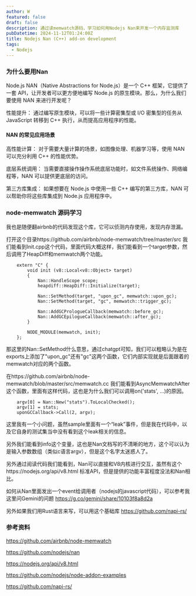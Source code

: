```yaml
---
author: W
featured: false
draft: false
description: 通过读memwatch源码，学习如何用Nodejs Nan来开发一个内存监测库
pubDatetime: 2024-11-12T01:24:00Z
title: Nodejs Nan (C++) add-on development
tags:
  - Nodejs
---
```


### 为什么要用Nan

Node.js NAN（Native Abstractions for Node.js）是一个 C++ 框架，它提供了一套 API，让开发者可以更方便地编写 Node.js 的原生模块。那么，为什么我们要使用 NAN 来进行开发呢？

性能提升： 通过编写原生模块，可以将一些计算密集型或 I/O 密集型的任务从 JavaScript 转移到 C++ 执行，从而提高应用程序的性能。

#### NAN 的常见应用场景

高性能计算： 对于需要大量计算的场景，如图像处理、机器学习等，使用 NAN 可以充分利用 C++ 的性能优势。

底层系统调用： 当需要直接操作操作系统底层功能时，如文件系统操作、网络编程等，NAN 可以提供更底层的访问。

第三方库集成： 如果想要在 Node.js 中使用一些 C++ 编写的第三方库，NAN 可以帮助你将这些库集成到 Node.js 应用程序中。

### node-memwatch 源码学习

我也是随便翻airbnb的代码发现这个库，它可以侦测内存使用，发现内存泄漏。

打开这个目录https://github.com/airbnb/node-memwatch/tree/master/src 我们能看到Init.cpp这个代码，里面代码大概这样，我们能看到一个target参数，然后调用了HeapDiff和memwatch两个功能。

        extern "C" {
            void init (v8::Local<v8::Object> target)
            {
                Nan::HandleScope scope;
                heapdiff::HeapDiff::Initialize(target);

                Nan::SetMethod(target, "upon_gc", memwatch::upon_gc);
                Nan::SetMethod(target, "gc", memwatch::trigger_gc);

                Nan::AddGCPrologueCallback(memwatch::before_gc);
                Nan::AddGCEpilogueCallback(memwatch::after_gc);
            }

            NODE_MODULE(memwatch, init);
        };

那这里的Nan::SetMethod什么意思，通过chatgpt可知，我们可以粗略认为是在exports上添加了"upon_gc"还有"gc"这两个函数，它们内部实现就是后面跟着的memwatch对应的两个函数。

在https://github.com/airbnb/node-memwatch/blob/master/src/memwatch.cc 我们能看到AsyncMemwatchAfter这个函数，里面有这样代码，这也是为什么我们可以调用on('stats', ...)的原因。

        argv[0] = Nan::New("stats").ToLocalChecked();
        argv[1] = stats;
        uponGCCallback->Call(2, argv);

这里我有一个小问题，虽然sample里面有一个“leak”事件，但是我在代码中，以及它自身的测试集当中没有看到这个leak相关的信息。

另外我们能看到info这个变量，这也是Nan文档写的不清晰的地方，这个可以认为是输入参数数组（类似c语言argv），但是这个名字太迷惑人了。

另外通过阅读代码我们能看到，Nan可以直接和V8内核进行交互，虽然有这个https://nodejs.org/api/v8.html 标准API，但是提供的功能丰富程度没法和Nan相比。

如何从Nan里面发出一个event给调用者（nodejs的javascript代码），可以参考我这里问Gemini的问题 https://g.co/gemini/share/10103f8a8d2a

另外如果我们用Rust语言来写，可以用这个基础库 https://github.com/napi-rs/

### 参考资料

https://github.com/airbnb/node-memwatch

https://github.com/nodejs/nan

https://nodejs.org/api/v8.html

https://github.com/nodejs/node-addon-examples

https://github.com/napi-rs/
